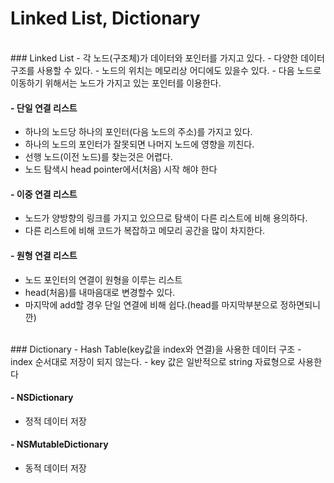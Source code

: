 # Linked List, Dictionary

</br>
### Linked List
  - 각 노드(구조체)가 데이터와 포인터를 가지고 있다.
  - 다양한 데이터 구조를 사용할 수 있다.
  - 노드의 위치는 메모리상 어디에도 있을수 있다.
  - 다음 노드로 이동하기 위해서는 노드가 가지고 있는 포인터를 이용한다.

#### - 단일 연결 리스트
  - 하나의 노드당 하나의 포인터(다음 노드의 주소)를 가지고 있다.
  - 하나의 노드의 포인터가 잘못되면 나머지 노드에 영향을 끼친다.
  - 선행 노드(이전 노드)를 찾는것은 어렵다.
  - 노드 탐색시 head pointer에서(처음) 시작 해야 한다

#### - 이중 연결 리스트
  - 노드가 양방향의 링크를 가지고 있으므로 탐색이 다른 리스트에 비해 용의하다.
  - 다른 리스트에 비해 코드가 복잡하고 메모리 공간을 많이 차지한다.

#### - 원형 연결 리스트
  - 노드 포인터의 연결이 원형을 이루는 리스트
  - head(처음)를 내마음대로 변경할수 있다.
  - 마지막에 add할 경우 단일 연결에 비해 쉽다.(head를 마지막부분으로 정하면되니깐)

</br>
### Dictionary
  - Hash Table(key값을 index와 연결)을 사용한 데이터 구조
  - index 순서대로 저장이 되지 않는다.
  - key 값은 일반적으로 string 자료형으로 사용한다

#### - NSDictionary
  - 정적 데이터 저장

#### - NSMutableDictionary
  - 동적 데이터 저장
